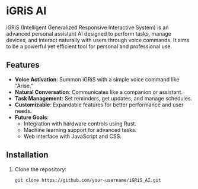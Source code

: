 # iGRiS AI

iGRiS (Intelligent Generalized Responsive Interactive System) is an advanced personal assistant AI designed to perform tasks, manage devices, and interact naturally with users through voice commands. It aims to be a powerful yet efficient tool for personal and professional use.

## Features
- **Voice Activation**: Summon iGRiS with a simple voice command like "Arise."
- **Natural Conversation**: Communicates like a companion or assistant.
- **Task Management**: Set reminders, get updates, and manage schedules.
- **Customizable**: Expandable features for better performance and user needs.
- **Future Goals**:
  - Integration with hardware controls using Rust.
  - Machine learning support for advanced tasks.
  - Web interface with JavaScript and CSS.

## Installation
1. Clone the repository:
   ```bash
   git clone https://github.com/your-username/iGRiS_AI.git
